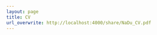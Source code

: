 ```yaml
---
layout: page
title: CV 
url_overwrite: http://localhost:4000/share/NaDu_CV.pdf
---
```


<!-- url_overwrite: [PDF](./share/NaDu_CV.pdf) -->